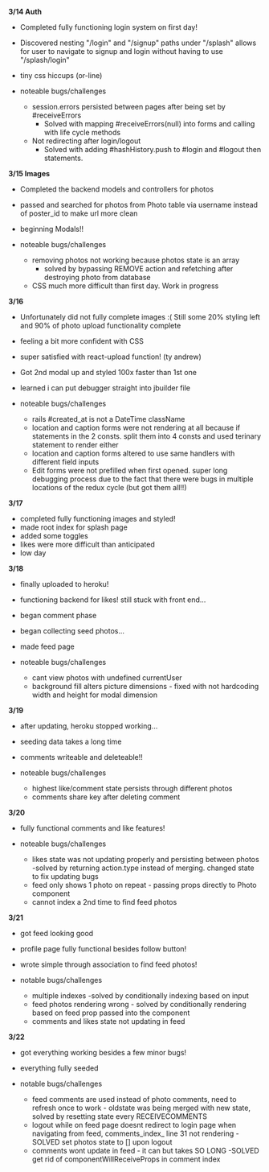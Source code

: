 **3/14 Auth**
- Completed fully functioning login system on first day!
- Discovered nesting "/login" and "/signup" paths under "/splash" allows for  user to navigate to signup and login without having to use "/splash/login"
- tiny css hiccups (or-line)

- noteable bugs/challenges
  + session.errors persisted between pages after being set by   #receiveErrors
    - Solved with mapping #receiveErrors(null) into forms and calling with life cycle methods
  + Not redirecting after login/logout
    - Solved with adding #hashHistory.push to #login and #logout then statements.

**3/15 Images**
- Completed the backend models and controllers for photos
- passed and searched for photos from Photo table via username instead of poster_id to make url more clean
- beginning Modals!!

- noteable bugs/challenges
  + removing photos not working because photos state is an array
    - solved by bypassing REMOVE action and refetching after destroying photo from database
  + CSS much more difficult than first day. Work in progress


**3/16**

- Unfortunately did not fully complete images :( Still some 20% styling left  and 90% of photo upload functionality complete
- feeling a bit more confident with CSS
- super satisfied with react-upload function! (ty andrew)
- Got 2nd modal up and styled 100x faster than 1st one
- learned i can put debugger straight into jbuilder file

- noteable bugs/challenges
  + rails #created_at is not a DateTime className
  + location and caption forms were not rendering at all because if statements in the 2 consts. split them into 4 consts and used terinary statement to render either
  + location and caption forms altered to use same handlers with different field inputs
  + Edit forms were not prefilled when first opened. super long debugging process due to the fact that there were bugs in multiple locations of the redux cycle (but got them all!!)

**3/17**

- completed fully functioning images and styled!
- made root index for splash page
- added some toggles
- likes were more difficult than anticipated
- low day


**3/18**

- finally uploaded to heroku!
- functioning backend for likes! still stuck with front end...
- began comment phase
- began collecting seed photos...
- made feed page

- noteable bugs/challenges
  + cant view photos with undefined currentUser
  + background fill alters picture dimensions - fixed with not hardcoding width and height for modal dimension


**3/19**

- after updating, heroku stopped working...
- seeding data takes a long time
- comments writeable and deleteable!!

- noteable bugs/challenges
  + highest like/comment state persists through different photos
  + comments share key after deleting comment


**3/20**

- fully functional comments and like features!

- noteable bugs/challenges
  + likes state was not updating properly and persisting between photos -solved by returning action.type instead of merging. changed state to fix updating bugs
  + feed only shows 1 photo on repeat - passing props directly to Photo component
  + cannot index a 2nd time to find feed photos

**3/21**

- got feed looking good
- profile page fully functional besides follow button!
- wrote simple through association to find feed photos!

- notable bugs/challenges
  + multiple indexes -solved by conditionally indexing based on input
  + feed photos rendering wrong - solved by conditionally rendering based on feed prop passed into the component
  + comments and likes state not updating in feed

**3/22**

- got everything working besides a few minor bugs!
- everything fully seeded

- notable bugs/challenges
  + feed comments are used instead of photo comments, need to refresh once to work - oldstate was being merged with new state, solved by resetting state every RECEIVECOMMENTS
  + logout while on feed page doesnt redirect to login page
  when navigating from feed, comments_index_ line 31 not rendering - SOLVED set photos state to [] upon logout
  + comments wont update in feed - it can but takes SO LONG -SOLVED get rid of componentWillReceiveProps in comment index
